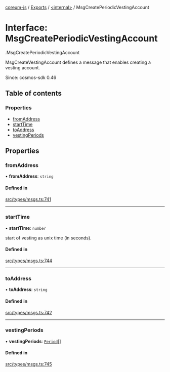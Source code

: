 [coreum-js](../README.md) / [Exports](../modules.md) / [<internal\>](../modules/internal_.md) / MsgCreatePeriodicVestingAccount

# Interface: MsgCreatePeriodicVestingAccount

[<internal>](../modules/internal_.md).MsgCreatePeriodicVestingAccount

MsgCreateVestingAccount defines a message that enables creating a vesting
account.

Since: cosmos-sdk 0.46

## Table of contents

### Properties

- [fromAddress](internal_.MsgCreatePeriodicVestingAccount.md#fromaddress)
- [startTime](internal_.MsgCreatePeriodicVestingAccount.md#starttime)
- [toAddress](internal_.MsgCreatePeriodicVestingAccount.md#toaddress)
- [vestingPeriods](internal_.MsgCreatePeriodicVestingAccount.md#vestingperiods)

## Properties

### fromAddress

• **fromAddress**: `string`

#### Defined in

[src/types/msgs.ts:741](https://github.com/PulsaraIO/coreum-js/blob/37352c6/src/types/msgs.ts#L741)

___

### startTime

• **startTime**: `number`

start of vesting as unix time (in seconds).

#### Defined in

[src/types/msgs.ts:744](https://github.com/PulsaraIO/coreum-js/blob/37352c6/src/types/msgs.ts#L744)

___

### toAddress

• **toAddress**: `string`

#### Defined in

[src/types/msgs.ts:742](https://github.com/PulsaraIO/coreum-js/blob/37352c6/src/types/msgs.ts#L742)

___

### vestingPeriods

• **vestingPeriods**: [`Period`](../modules/internal_.md#period)[]

#### Defined in

[src/types/msgs.ts:745](https://github.com/PulsaraIO/coreum-js/blob/37352c6/src/types/msgs.ts#L745)

